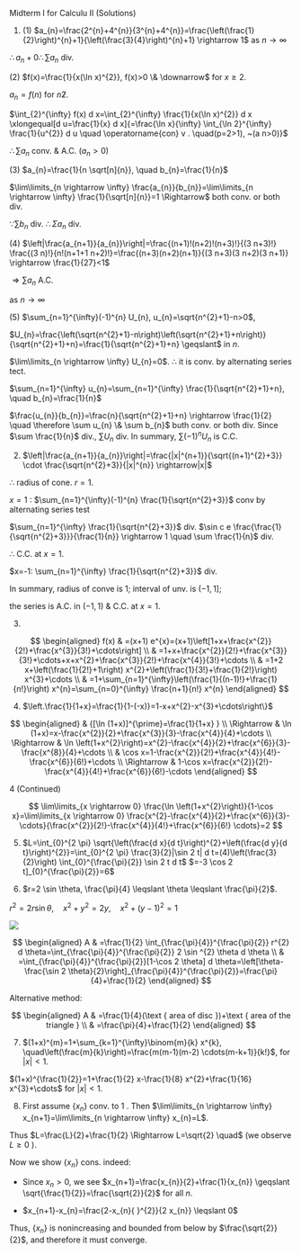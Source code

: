 Midterm I for Calculu II (Solutions)

1. (1) $a_{n}=\frac{2^{n}+4^{n}}{3^{n}+4^{n}}=\frac{\left(\frac{1}{2}\right)^{n}+1}{\left(\frac{3}{4}\right)^{n}+1} \rightarrow 1$ as $n \rightarrow \infty$

$\therefore a_{n}+0 \therefore \sum a_{n}$ div.

(2) $f(x)=\frac{1}{x(\ln x)^{2}}, f(x)>0 \& \downarrow$ for $x \geqslant 2$.

$a_{n}=f(n)$ for $n \not 2$.

$\int_{2}^{\infty} f(x) d x=\int_{2}^{\infty} \frac{1}{x(\ln x)^{2}} d x \xlongequal[d u=\frac{1}{x} d x]{=\frac{\ln x}{\infty} \int_{\ln 2}^{\infty} \frac{1}{u^{2}} d u \quad \operatorname{con} v . \quad(p=2>1), ~(a n>0)}$

$\therefore \sum a_{n}$ conv. \& A.C. $\left(a_{n}>0\right)$

(3) $a_{n}=\frac{1}{n \sqrt[n]{n}}, \quad b_{n}=\frac{1}{n}$

$\lim\limits_{n \rightarrow \infty} \frac{a_{n}}{b_{n}}=\lim\limits_{n \rightarrow \infty} \frac{1}{\sqrt[n]{n}}=1 \Rightarrow$ both conv. or both div.

$\because \sum b_{n}$ div. $\therefore \Sigma a_{n}$ div.

(4) $\left|\frac{a_{n+1}}{a_{n}}\right|=\frac{(n+1)!(n+2)!(n+3)!}{(3 n+3)!} \frac{(3 n)!}{n!(n+1+1 n+2)!}=\frac{(n+3)(n+2)(n+1)}{(3 n+3)(3 n+2)(3 n+1)} \rightarrow \frac{1}{27}<1$

$\Rightarrow \sum a_{n}$ A.C.

as $n \rightarrow \infty$

(5) $\sum_{n=1}^{\infty}(-1)^{n} U_{n}, u_{n}=\sqrt{n^{2}+1}-n>0$,

$U_{n}=\frac{\left(\sqrt{n^{2}+1}-n\right)\left(\sqrt{n^{2}+1}+n\right)}{\sqrt{n^{2}+1}+n}=\frac{1}{\sqrt{n^{2}+1}+n} \geqslant$ in $n$.

$\lim\limits_{n \rightarrow \infty} U_{n}=0$. $\therefore$ it is conv. by alternating series tect.

$\sum_{n=1}^{\infty} u_{n}=\sum_{n=1}^{\infty} \frac{1}{\sqrt{n^{2}+1}+n}, \quad b_{n}=\frac{1}{n}$

$\frac{u_{n}}{b_{n}}=\frac{n}{\sqrt{n^{2}+1}+n} \rightarrow \frac{1}{2} \quad \therefore \sum u_{n} \& \sum b_{n}$ buth conv. or both div. Since $\sum \frac{1}{n}$ div., $\sum U_{n}$ div. In summary, $\sum(-1)^{n} U_{n}$ is C.C.

2. $\left|\frac{a_{n+1}}{a_{n}}\right|=\frac{|x|^{n+1}}{\sqrt{(n+1)^{2}+3}} \cdot \frac{\sqrt{n^{2}+3}}{|x|^{n}} \rightarrow|x|$

$\therefore$ radius of cone. $r=1$.

$x=1$ : $\sum_{n=1}^{\infty}(-1)^{n} \frac{1}{\sqrt{n^{2}+3}}$ conv by alternating series test

$\sum_{n=1}^{\infty} \frac{1}{\sqrt{n^{2}+3}}$ div. $\sin c e \frac{\frac{1}{\sqrt{n^{2}+3}}}{\frac{1}{n}} \rightarrow 1 \quad \sum \frac{1}{n}$ div.

$\therefore$ C.C. at $x=1$.

$x=-1: \sum_{n=1}^{\infty} \frac{1}{\sqrt{n^{2}+3}}$ div.

In summary, radius of conve is 1; interval of unv. is $(-1,1]$;

the series is A.C. in $(-1,1)$ \& C.C. at $x=1$.

3.

$$
\begin{aligned}
f(x) & =(x+1) e^{x}=(x+1)\left[1+x+\frac{x^{2}}{2!}+\frac{x^{3}}{3!}+\cdots\right] \\
& =1+x+\frac{x^{2}}{2!}+\frac{x^{3}}{3!}+\cdots+x+x^{2}+\frac{x^{3}}{2!}+\frac{x^{4}}{3!}+\cdots \\
& =1+2 x+\left(\frac{1}{2!}+1\right) x^{2}+\left(\frac{1}{3!}+\frac{1}{2!}\right) x^{3}+\cdots \\
& =1+\sum_{n=1}^{\infty}\left(\frac{1}{(n-1)!}+\frac{1}{n!}\right) x^{n}=\sum_{n=0}^{\infty} \frac{n+1}{n!} x^{n}
\end{aligned}
$$

4. $\left.\frac{1}{1+x}=\frac{1}{1-(-x)}=1-x+x^{2}-x^{3}+\cdots\right\}$

$$
\begin{aligned}
& {[\ln (1+x)]^{\prime}=\frac{1}{1+x} } \\
\Rightarrow & \ln (1+x)=x-\frac{x^{2}}{2}+\frac{x^{3}}{3}-\frac{x^{4}}{4}+\cdots \\
\Rightarrow & \ln \left(1+x^{2}\right)=x^{2}-\frac{x^{4}}{2}+\frac{x^{6}}{3}-\frac{x^{8}}{4}+\cdots \\
& \cos x=1-\frac{x^{2}}{2!}+\frac{x^{4}}{4!}-\frac{x^{6}}{6!}+\cdots \\
\Rightarrow & 1-\cos x=\frac{x^{2}}{2!}-\frac{x^{4}}{4!}+\frac{x^{6}}{6!}-\cdots
\end{aligned}
$$

4 (Continued)

$$
\lim\limits_{x \rightarrow 0} \frac{\ln \left(1+x^{2}\right)}{1-\cos x}=\lim\limits_{x \rightarrow 0} \frac{x^{2}-\frac{x^{4}}{2}+\frac{x^{6}}{3}-\cdots}{\frac{x^{2}}{2!}-\frac{x^{4}}{4!}+\frac{x^{6}}{6!} \cdots}=2
$$

5. $L=\int_{0}^{2 \pi} \sqrt{\left(\frac{d x}{d t}\right)^{2}+\left(\frac{d y}{d t}\right)^{2}}=\int_{0}^{2 \pi} \frac{3}{2}|\sin 2 t| d t=(4)\left(\frac{3}{2}\right) \int_{0}^{\frac{\pi}{2}} \sin 2 t d t$ $=-3 \cos 2 t]_{0}^{\frac{\pi}{2}}=6$

6. $r=2 \sin \theta, \frac{\pi}{4} \leqslant \theta \leqslant \frac{\pi}{2}$.

$r^{2}=2 r \sin \theta, \quad x^{2}+y^{2}=2 y, \quad x^{2}+(y-1)^{2}=1$

![](https://cdn.mathpix.com/cropped/2025_04_21_35524f4ee4bb3846b7d1g-3.jpg?height=371&width=443&top_left_y=1129&top_left_x=203)

$$
\begin{aligned}
A & =\frac{1}{2} \int_{\frac{\pi}{4}}^{\frac{\pi}{2}} r^{2} d \theta=\int_{\frac{\pi}{4}}^{\frac{\pi}{2}} 2 \sin ^{2} \theta d \theta \\
& =\int_{\frac{\pi}{4}}^{\frac{\pi}{2}}[1-\cos 2 \theta] d \theta=\left[\theta-\frac{\sin 2 \theta}{2}\right]_{\frac{\pi}{4}}^{\frac{\pi}{2}}=\frac{\pi}{4}+\frac{1}{2}
\end{aligned}
$$

Alternative method:

$$
\begin{aligned}
A & =\frac{1}{4}(\text { area of disc })+\text { area of the triangle } \\
& =\frac{\pi}{4}+\frac{1}{2}
\end{aligned}
$$

7. $(1+x)^{m}=1+\sum_{k=1}^{\infty}\binom{m}{k} x^{k}, \quad\left(\frac{m}{k}\right)=\frac{m(m-1)(m-2) \cdots(m-k+1)}{k!}$, for $|x|<1$.

$(1+x)^{\frac{1}{2}}=1+\frac{1}{2} x-\frac{1}{8} x^{2}+\frac{1}{16} x^{3}+\cdots$ for $|x|<1$.

8. First assume $\left\{x_{n}\right\}$ conv. to 1 . Then $\lim\limits_{n \rightarrow \infty} x_{n+1}=\lim\limits_{n \rightarrow \infty} x_{n}=L$.

Thus $L=\frac{L}{2}+\frac{1}{2} \Rightarrow L=\sqrt{2} \quad$ (we observe $L \geq 0$ ).

Now we show $\left\{x_{n}\right\}$ cons. indeed:

- Since $x_{n}>0$, we see $x_{n+1}=\frac{x_{n}}{2}+\frac{1}{x_{n}} \geqslant \sqrt{\frac{1}{2}}=\frac{\sqrt{2}}{2}$ for all $n$.

- $x_{n+1}-x_{n}=\frac{2-x_{n}{ }^{2}}{2 x_{n}} \leqslant 0$

Thus, $\left\{x_{n}\right\}$ is nonincreasing and bounded from below by $\frac{\sqrt{2}}{2}$, and therefore it must converge.

